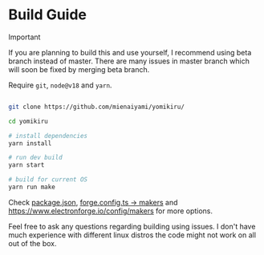 # Build Guide

> [!IMPORTANT]
> If you are planning to build this and use yourself, I recommend using beta branch instead of master.
> There are many issues in master branch which will soon be fixed by merging beta branch.

Require `git`, `node@v18` and `yarn`.

```bash

git clone https://github.com/mienaiyami/yomikiru/

cd yomikiru

# install dependencies
yarn install

# run dev build
yarn start

# build for current OS
yarn run make
```

Check [package.json](https://github.com/mienaiyami/yomikiru/blob/a9431648c7d5c6cce82f8572ea2948d37e40f729/package.json#L20), [forge.config.ts -> makers](https://github.com/mienaiyami/yomikiru/blob/a9431648c7d5c6cce82f8572ea2948d37e40f729/forge.config.ts#L42) and <https://www.electronforge.io/config/makers> for more options.

Feel free to ask any questions regarding building using issues. I don't have much experience with different linux distros the code might not work on all out of the box.
